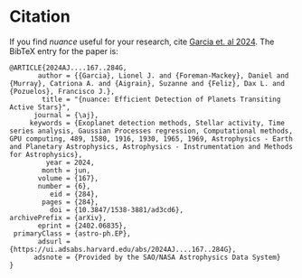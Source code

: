 # Citation

If you find *nuance* useful for your research, cite [Garcia et. al 2024](https://ui.adsabs.harvard.edu/abs/2024AJ....167..284G). The BibTeX entry for the paper is:

```
@ARTICLE{2024AJ....167..284G,
       author = {{Garcia}, Lionel J. and {Foreman-Mackey}, Daniel and {Murray}, Catriona A. and {Aigrain}, Suzanne and {Feliz}, Dax L. and {Pozuelos}, Francisco J.},
        title = "{nuance: Efficient Detection of Planets Transiting Active Stars}",
      journal = {\aj},
     keywords = {Exoplanet detection methods, Stellar activity, Time series analysis, Gaussian Processes regression, Computational methods, GPU computing, 489, 1580, 1916, 1930, 1965, 1969, Astrophysics - Earth and Planetary Astrophysics, Astrophysics - Instrumentation and Methods for Astrophysics},
         year = 2024,
        month = jun,
       volume = {167},
       number = {6},
          eid = {284},
        pages = {284},
          doi = {10.3847/1538-3881/ad3cd6},
archivePrefix = {arXiv},
       eprint = {2402.06835},
 primaryClass = {astro-ph.EP},
       adsurl = {https://ui.adsabs.harvard.edu/abs/2024AJ....167..284G},
      adsnote = {Provided by the SAO/NASA Astrophysics Data System}
}
```